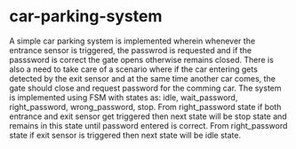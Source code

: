 # car-parking-system
A simple car parking system is implemented wherein whenever the entrance sensor is triggered, the passwrod is requested and if the passsword is correct the gate opens otherwise remains closed. There is also a need to take care of a scenario where if the car entering gets detected by the exit sensor and at the same time another car comes, the gate should close and request password for the comming car.
The system is implemented using FSM with states as: idle, wait_password, right_password, wrong_password, stop.
From right_password state if both entrance and exit sensor get triggered then next state will be stop state and remains in this state until password entered is correct.
From right_password state if exit sensor is triggered then next state will be idle state.
